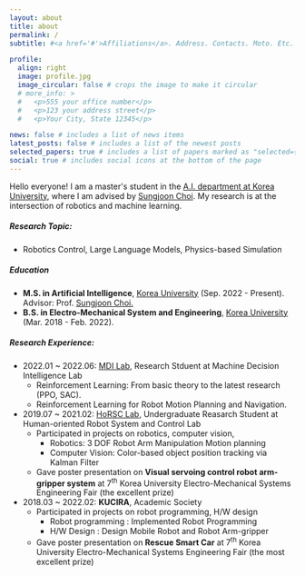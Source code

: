 ```yaml
---
layout: about
title: about
permalink: /
subtitle: #<a href='#'>Affiliations</a>. Address. Contacts. Moto. Etc.

profile:
  align: right
  image: profile.jpg
  image_circular: false # crops the image to make it circular
  # more_info: >
  #   <p>555 your office number</p>
  #   <p>123 your address street</p>
  #   <p>Your City, State 12345</p>

news: false # includes a list of news items
latest_posts: false # includes a list of the newest posts
selected_papers: true # includes a list of papers marked as "selected={true}"
social: true # includes social icons at the bottom of the page
---
```


Hello everyone! I am a master's student in the [A.I. department at Korea University](https://info.korea.edu/en_info/grad/ai_intro.do), where I am advised by [Sungjoon Choi](https://sites.google.com/view/sungjoon-choi). My research is at the intersection of robotics and machine learning.

##### **Research Topic:** 
- Robotics Control, Large Language Models, Physics-based Simulation

##### **Education**
- **M.S. in Artificial Intelligence**, [Korea University](http://xai.korea.ac.kr/) (Sep. 2022 - Present). Advisor: Prof. [Sungjoon Choi.](https://sites.google.com/view/sungjoon-choi/personal)
- **B.S. in Electro-Mechanical System and Engineering**, [Korea University](https://www.korea.edu/mbshome/mbs/en/index.do) (Mar. 2018 - Feb. 2022).


##### **Research Experience:** 
- 2022.01 ~ 2022.06: [MDI Lab](https://sites.google.com/site/donghwanleehome/), Research Stduent at Machine Decision Intelligence Lab
  - Reinforcement Learning: From basic theory to the latest research (PPO, SAC).
  - Reinforcement Learning for Robot Motion Planning and Navigation.
- 2019.07 ~ 2021.02: [HoRSC Lab](http://horsc.hyunhwanjeong.myds.me/), Undergraduate Reasarch Student at Human-oriented Robot System and Control Lab
  - Participated in projects on robotics, computer vision,
    - Robotics: 3 DOF Robot Arm Manipulation Motion planning
    - Computer Vision: Color-based object position tracking via Kalman Filter
  - Gave poster presentation on **Visual servoing control robot arm-gripper system** at 7<sup>th</sup> Korea University Electro-Mechanical Systems Engineering Fair (the excellent prize)
- 2018.03 ~ 2022.02: **KUCIRA**, Academic Society
  - Participated in projects on robot programming, H/W design 
    - Robot programming : Implemented Robot Programming
    - H/W Design : Design Mobile Robot and Robot Arm-gripper
  - Gave poster presentation on **Rescue Smart Car** at 7<sup>th</sup> Korea University Electro-Mechanical Systems Engineering Fair (the most excellent prize)